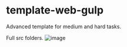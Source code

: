 # template-web-gulp
Advanced template for medium and hard tasks.

Full src folders.
![image](https://user-images.githubusercontent.com/101186466/234897556-a46dda43-e230-4a65-9646-cdde5a65ebef.png)
